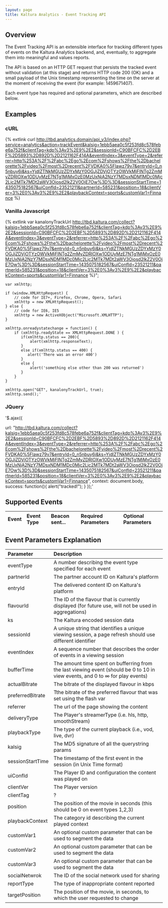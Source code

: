 ```yaml
---
layout: page
title: Kaltura Analytics - Event Tracking API
---
```


## Overview
The Event Tracking API is an extensible interface for tracking different types of events on the Kaltura Analytics backend, and, eventually, to aggregate them into meaningful and values reports.

The API is based on an HTTP GET request that persists the tracked event without validation (at this stage) and returns HTTP code 200 (OK) and a small payload of the Unix timestamp representing the time on the server at the moment of receiving the event (for example: 1459671407).

Each event type has required and optional parameters, which are described below.

## Examples
### cURL
{% extlink curl http://tbd.analytics.domain/api_v3/index.php?service=analytics&action=trackEvent&kalsig=1ebb5aea0c5f253fd8c578febe6a752f&clientTag=kdp%3Av3%2E9%2E2&sessionId=C90BFCFC%2D2EBF%2D5893%2D892D%2D2121162F414A&eventIndex=3&eventType=2&referrer=http%253A%2F%2Fabc%2Ego%2Ecom%2Fshows%2Fthe%2Dbachelorette%2Fvideo%2Fmost%2Drecent%2FVDKA0%5Flawz79v7&entryId=0_n5nbuy6i&ks=YjdlZTNkMGUzZDYxMzY0OGJjZDVjOTYzOWVkMjFlNTg2ZmMyZDRlOXw1ODUyMzE7NTg1MjMxOzE0MzUxNjA2NzY7MDsxNDM1MDc0Mjc2Ljc2MTk7MDt2aWV3Oiosd2lkZ2V0OjE7Ow%3D%3D&sessionStartTime=1435075182567&uiConfId=23521211&partnerId=585231&position=18&clientVer=3%2E0%3Av3%2E9%2E2&playbackContext=sports&customVar1=Finnance %}

### Vanilla Javascript
{% extlink var kanalonyTrackUrl http://tbd.kaltura.com/collect?kalsig=1ebb5aea0c5f253fd8c578febe6a752f&clientTag=kdp%3Av3%2E9%2E2&sessionId=C90BFCFC%2D2EBF%2D5893%2D892D%2D2121162F414A&eventIndex=3&eventType=2&referrer=http%253A%2F%2Fabc%2Ego%2Ecom%2Fshows%2Fthe%2Dbachelorette%2Fvideo%2Fmost%2Drecent%2FVDKA0%5Flawz79v7&entryId=0_n5nbuy6i&ks=YjdlZTNkMGUzZDYxMzY0OGJjZDVjOTYzOWVkMjFlNTg2ZmMyZDRlOXw1ODUyMzE7NTg1MjMxOzE0MzUxNjA2NzY7MDsxNDM1MDc0Mjc2Ljc2MTk7MDt2aWV3Oiosd2lkZ2V0OjE7Ow%3D%3D&sessionStartTime=1435075182567&uiConfId=23521211&partnerId=585231&position=18&clientVer=3%2E0%3Av3%2E9%2E2&playbackContext=sports&customVar1=Finnance %}";

    var xmlhttp;

    if (window.XMLHttpRequest) {
        // code for IE7+, Firefox, Chrome, Opera, Safari
        xmlhttp = new XMLHttpRequest();
    } else {
        // code for IE6, IE5
        xmlhttp = new ActiveXObject("Microsoft.XMLHTTP");
    }

    xmlhttp.onreadystatechange = function() {
        if (xmlhttp.readyState == XMLHttpRequest.DONE ) {
           if(xmlhttp.status == 200){
               alert(xmlhttp.responseText);
           }
           else if(xmlhttp.status == 400) {
              alert('There was an error 400')
           }
           else {
               alert('something else other than 200 was returned')
           }
        }
    }

    xmlhttp.open("GET", kanalonyTrackUrl, true);
    xmlhttp.send();'
    
### JQuery
'$.ajax({

url: "http://tbd.kaltura.com/collect?kalsig=1ebb5aea0c5f253fd8c578febe6a752f&clientTag=kdp%3Av3%2E9%2E2&sessionId=C90BFCFC%2D2EBF%2D5893%2D892D%2D2121162F414A&eventIndex=3&eventType=2&referrer=http%253A%2F%2Fabc%2Ego%2Ecom%2Fshows%2Fthe%2Dbachelorette%2Fvideo%2Fmost%2Drecent%2FVDKA0%5Flawz79v7&entryId=0_n5nbuy6i&ks=YjdlZTNkMGUzZDYxMzY0OGJjZDVjOTYzOWVkMjFlNTg2ZmMyZDRlOXw1ODUyMzE7NTg1MjMxOzE0MzUxNjA2NzY7MDsxNDM1MDc0Mjc2Ljc2MTk7MDt2aWV3Oiosd2lkZ2V0OjE7Ow%3D%3D&sessionStartTime=1435075182567&uiConfId=23521211&partnerId=585231&position=18&clientVer=3%2E0%3Av3%2E9%2E2&playbackContext=sports&customVar1=Finnance",
    context: document.body,
    success: function(){
      alert("tracked!");
    }
});'

## Supported Events
| Event       | Event Type      | Beacon sent...     | Required Parameters | Optional Parameters |
|:---|:---|:---|:---|:---|


## Event Parameters Explanation
| Parameter       | Description
|:---|:---|
| eventType	| A number describing the event type specified for each event| 
| partnerId	| The partner account ID on Kaltura's platform| 
| entryId	| The delivered content ID on Kaltura's platform| 
| flavourId	| The ID of the flavour that is currently displayed (for future use, will not be used in aggregations) | 
| ks| 	The Kaltura encoded session data| 
| sessionId	| A unique string that identifies a unique viewing session, a page refresh should use different identifier| 
| eventIndex	| A sequence number that describes the order of events in a viewing session| 
| bufferTime	| The amount time spent on bufferring from the last viewing event (should be 0 to 10 in view events, and 0 to ∞ for play events)| 
| actualBitrate	| The bitrate of the displayed flavour in kbps| 
| preferredBitrate| 	Tthe bitrate of the preferred flavour that was set using the flash var| 
| referrer	| The url of the page showing the content| 
| deliveryType| 	The Player's streamerType (i.e. hls, http, smoothStream)| 
| playbackType	| The type of the current playback (i.e., vod, live, dvr)| 
| kalsig | The MD5 signature of all the querystring params| 
| sessionStartTime| 	The timestamp of the first event in the session (in Unix Time format)| 
| uiConfId| 	The Player ID and configuration the content was played on| 
| clientVer| 	The Player version| 
| clientTag| 	?| 
| position| 	The position of the movie in seconds (this should be 0 on event types 1,2,3)| 
| playbackContext	| The category id describing the current played context| 
| customVar1| 	An optional custom parameter that can be used to segment the data| 
| customVar2	| An optional custom parameter that can be used to segment the data| 
| customVar3	| An optional custom parameter that can be used to segment the data| 
| socialNetwrok	| The ID of the social network used for sharing| 
| reportType	| The type of inappropriate content reported | 
| targetPosition| 	The position of the movie, in seconds, to which the user requested to change| 

